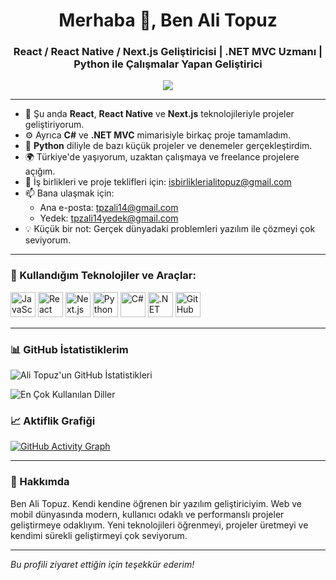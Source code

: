 <h1 align="center">Merhaba 👋, Ben Ali Topuz</h1>
<h3 align="center">React / React Native / Next.js Geliştiricisi | .NET MVC Uzmanı | Python ile Çalışmalar Yapan Geliştirici</h3>

<p align="center">
  <img src="https://readme-typing-svg.demolab.com?font=Fira+Code&size=20&pause=1000&color=F75C7E&width=435&lines=Merhaba!+Ben+Ali+Topuz.;React+ve+.NET+geliştiricisiyim.;Projeler+geliştirmeyi+seviyorum!;Yeni+şeyler+öğrenmek+benim+işim.">
</p>

---

- 🔭 Şu anda **React**, **React Native** ve **Next.js** teknolojileriyle projeler geliştiriyorum.
- ⚙️ Ayrıca **C#** ve **.NET MVC** mimarisiyle birkaç proje tamamladım.
- 🐍 **Python** diliyle de bazı küçük projeler ve denemeler gerçekleştirdim.
- 🌍 Türkiye'de yaşıyorum, uzaktan çalışmaya ve freelance projelere açığım.
- 💼 İş birlikleri ve proje teklifleri için: [isbirliklerialitopuz@gmail.com](mailto:isbirliklerialitopuz@gmail.com)
- 📫 Bana ulaşmak için:
  - Ana e-posta: [tpzali14@gmail.com](mailto:tpzali14@gmail.com)
  - Yedek: [tpzali14yedek@gmail.com](mailto:tpzali14yedek@gmail.com)
- 💡 Küçük bir not: Gerçek dünyadaki problemleri yazılım ile çözmeyi çok seviyorum.

---

### 🚀 Kullandığım Teknolojiler ve Araçlar:

<p>
  <img src="https://cdn.jsdelivr.net/gh/devicons/devicon/icons/javascript/javascript-original.svg" width="40" title="JavaScript" />
  <img src="https://cdn.jsdelivr.net/gh/devicons/devicon/icons/react/react-original.svg" width="40" title="React" />
  <img src="https://cdn.jsdelivr.net/gh/devicons/devicon/icons/nextjs/nextjs-original.svg" width="40" title="Next.js" />
  <img src="https://cdn.jsdelivr.net/gh/devicons/devicon/icons/python/python-original.svg" width="40" title="Python" />
  <img src="https://cdn.jsdelivr.net/gh/devicons/devicon/icons/csharp/csharp-original.svg" width="40" title="C#" />
  <img src="https://cdn.jsdelivr.net/gh/devicons/devicon/icons/dot-net/dot-net-original.svg" width="40" title=".NET" />
  <img src="https://cdn.jsdelivr.net/gh/devicons/devicon/icons/github/github-original.svg" width="40" title="GitHub" />
</p>

---

### 📊 GitHub İstatistiklerim

![Ali Topuz'un GitHub İstatistikleri](https://github-readme-stats.vercel.app/api?username=Alitpz&show_icons=true&theme=radical)

![En Çok Kullanılan Diller](https://github-readme-stats.vercel.app/api/top-langs/?username=Alitpz&layout=compact&theme=radical)

### 📈 Aktiflik Grafiği

[![GitHub Activity Graph](https://github-readme-activity-graph.vercel.app/graph?username=Alitpz&theme=react-dark)](https://github.com/ashutosh00710/github-readme-activity-graph)

---

### 📌 Hakkımda

Ben Ali Topuz. Kendi kendine öğrenen bir yazılım geliştiriciyim. Web ve mobil dünyasında modern, kullanıcı odaklı ve performanslı projeler geliştirmeye odaklıyım. Yeni teknolojileri öğrenmeyi, projeler üretmeyi ve kendimi sürekli geliştirmeyi çok seviyorum.

---

_Bu profili ziyaret ettiğin için teşekkür ederim!_
